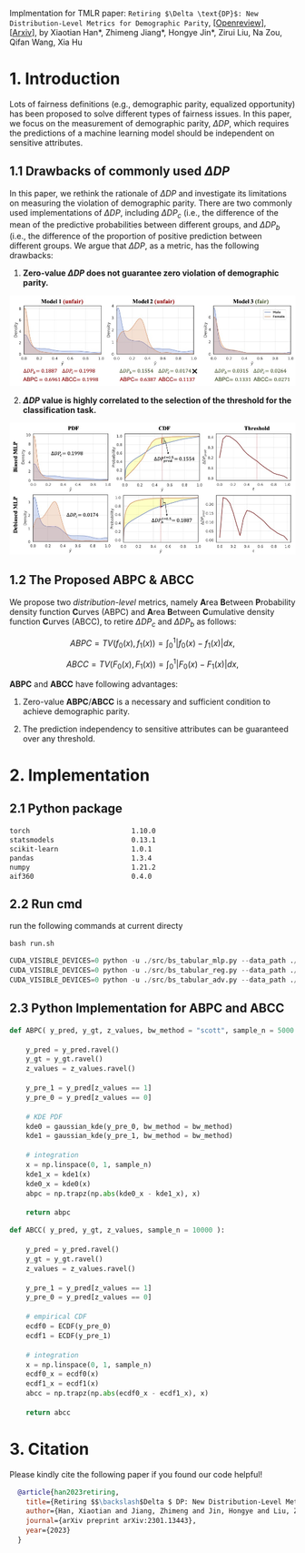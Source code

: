 Implmentation for TMLR paper: `Retiring $\Delta \text{DP}$: New Distribution-Level Metrics for Demographic Parity`, [[Openreview](https://openreview.net/forum?id=LjDFIWWVVa)], [[Arxiv](https://arxiv.org/abs/2301.13443)], by Xiaotian Han*, Zhimeng Jiang*, Hongye Jin*, Zirui Liu, Na Zou, Qifan Wang, Xia Hu

# 1. Introduction

Lots of fairness definitions (e.g., demographic parity, equalized opportunity) has been proposed to solve different types of fairness issues. In this paper, we focus on the measurement of demographic parity, $\Delta DP$, which requires the predictions of a machine learning model should be independent on sensitive attributes.

## 1.1 Drawbacks of commonly used $\Delta DP$ 
In this paper, we rethink the rationale of $\Delta DP$ and investigate its limitations on measuring the violation of demographic parity. There are two commonly used implementations of $\Delta DP$, including $\Delta DP_c$ (i.e., the difference of the mean of the predictive probabilities between different groups, and $\Delta DP_b$ (i.e., the difference of the proportion of positive prediction between different groups. We argue that $\Delta DP$, as a metric, has the following drawbacks:
1. **Zero-value $\Delta DP$ does not guarantee zero violation of demographic parity.** 
<p align="center">
<img width="600" src="./figure/adult_pdf.jpg">


2. **$\Delta DP$ value is highly correlated to the selection of the threshold for the classification task.** 

<p align="center">
<img width="600" src="./figure/adult_pdf_cdf.jpg">



## 1.2 The Proposed **ABPC** & **ABCC**

We propose two *distribution-level* metrics, namely **A**rea **B**etween **P**robability density function **C**urves (ABPC) and **A**rea **B**etween **C**umulative density function **C**urves (ABCC), to retire $\Delta DP_{c}$ and $\Delta DP_{b}$ as follows: 
```math
    ABPC = TV(f_0(x), f_1(x)) = ∫_{0}^{1}|f_0(x) - f_1(x) | dx,
 ```

```math
    ABCC = TV(F_0(x), F_1(x)) = ∫_{0}^{1}|F_0(x) - F_1(x)| dx,
```
 **ABPC** and **ABCC** have following advantages:
 
 1. Zero-value  **ABPC**/**ABCC** is a necessary and sufficient condition to achieve demographic parity.
 
 2. The prediction independency to sensitive attributes can be guaranteed over any threshold. 



# 2. Implementation 


## 2.1 Python package
```
torch                         1.10.0
statsmodels                   0.13.1
scikit-learn                  1.0.1
pandas                        1.3.4
numpy                         1.21.2
aif360                        0.4.0
```

## 2.2 Run cmd 
run the following commands at current directy
```
bash run.sh
```

```python
CUDA_VISIBLE_DEVICES=0 python -u ./src/bs_tabular_mlp.py --data_path ./data/adult  --dataset adult --sensitive_attr sex --exp_name adult_mlp --batch_size 256 --epoch 10 --seed 31314
CUDA_VISIBLE_DEVICES=0 python -u ./src/bs_tabular_reg.py --data_path ./data/adult  --dataset adult --sensitive_attr sex --exp_name adult_reg --batch_size 256 --epoch 10 --seed 31314 --lam 1
CUDA_VISIBLE_DEVICES=0 python -u ./src/bs_tabular_adv.py --data_path ./data/adult --dataset adult --sensitive_attr sex --exp_name adult_adv --batch_size 256 --epoch 40 --seed 31314 --lam 170
```

## 2.3 Python Implementation for ABPC and ABCC
```python
def ABPC( y_pred, y_gt, z_values, bw_method = "scott", sample_n = 5000 ):

    y_pred = y_pred.ravel()
    y_gt = y_gt.ravel()
    z_values = z_values.ravel()

    y_pre_1 = y_pred[z_values == 1]
    y_pre_0 = y_pred[z_values == 0]

    # KDE PDF     
    kde0 = gaussian_kde(y_pre_0, bw_method = bw_method)
    kde1 = gaussian_kde(y_pre_1, bw_method = bw_method)

    # integration
    x = np.linspace(0, 1, sample_n)
    kde1_x = kde1(x)
    kde0_x = kde0(x)
    abpc = np.trapz(np.abs(kde0_x - kde1_x), x)

    return abpc

```

```python
def ABCC( y_pred, y_gt, z_values, sample_n = 10000 ):

    y_pred = y_pred.ravel()
    y_gt = y_gt.ravel()
    z_values = z_values.ravel()

    y_pre_1 = y_pred[z_values == 1]
    y_pre_0 = y_pred[z_values == 0]

    # empirical CDF 
    ecdf0 = ECDF(y_pre_0)
    ecdf1 = ECDF(y_pre_1)

    # integration
    x = np.linspace(0, 1, sample_n)
    ecdf0_x = ecdf0(x)
    ecdf1_x = ecdf1(x)
    abcc = np.trapz(np.abs(ecdf0_x - ecdf1_x), x)

    return abcc
```

# 3. Citation
Please kindly cite the following paper if you found our code helpful!
```bibtex
  @article{han2023retiring,
    title={Retiring $$\backslash$Delta $ DP: New Distribution-Level Metrics for Demographic Parity},
    author={Han, Xiaotian and Jiang, Zhimeng and Jin, Hongye and Liu, Zirui and Zou, Na and Wang, Qifan and Hu, Xia},
    journal={arXiv preprint arXiv:2301.13443},
    year={2023}
  }
```
